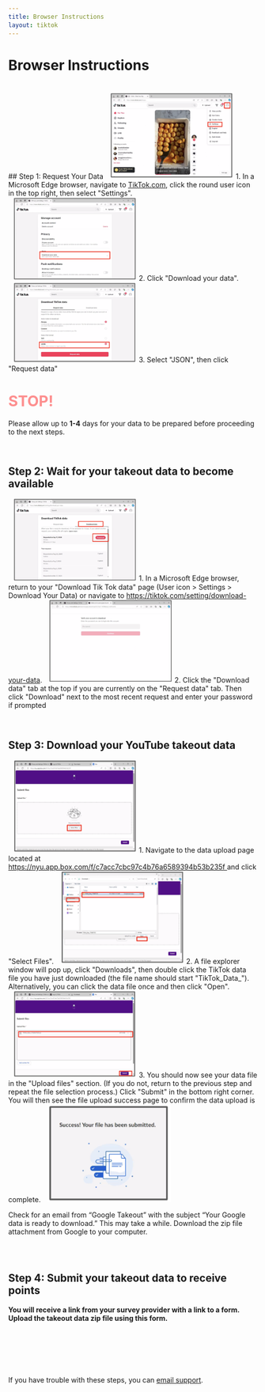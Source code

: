 ```yaml
---
title: Browser Instructions
layout: tiktok
---
```

<style>
ol li {padding-bottom:15px;}  
  .blink-two {
		        animation: blinker-two 1.5s linear infinite;
		      }
		    @keyframes blinker-two {
		        100% {
		          opacity: 0;
		        }
		      }
</style>  
# Browser Instructions
<div style="padding-top:20px;"></div>
## Step 1: Request Your Data

<img src="images/Windows/windows_1.png" width="250" style="padding-left: 10px">
1. In a Microsoft Edge browser, navigate to <a href="https://www.tiktok.com/">TikTok.com</a>, click the round user icon in the top right, then select "Settings".
<img src="images/Windows/windows_2.png" width="250" style="padding-left: 10px">
2. Click "Download your data".
<img src="images/Windows/windows_3.png" width="250" style="padding-left: 10px">
3. Select "JSON", then click "Request data"
<h1 class="blink-two" ><left><strong style="font-size: 30px; color: #FF0000">STOP!</strong></left></h1> 
			Please allow up to <strong>1-4</strong> days for your data to be prepared before proceeding to the next steps.
<br/> 
<div style="padding-top:30px;"></div>

## Step 2: Wait for your takeout data to become available

<img src="images/Windows/windows_4.png" width="250" style="padding-left: 10px">
1. In a Microsoft Edge browser, return to your "Download Tik Tok data" page (User icon > Settings > Download Your Data) or navigate to <a href="https://tiktok.com/setting/download-your-data">https://tiktok.com/setting/download-your-data</a>.
<img src="images/Windows/windows_5.png" width="250" style="padding-left: 10px">
2. Click the "Download data" tab at the top if you are currently on the "Request data" tab. Then click "Download" next to the most recent request and enter your password if prompted
<div style="padding-top:30px;"></div>

## Step 3: Download your YouTube takeout data

<img src="images/Windows/windows_6.png" width="250" style="padding-left: 10px">
1. Navigate to the data upload page located at <a href="https://nyu.app.box.com/f/c7acc7cbc97c4b76a6589394b53b235f">https://nyu.app.box.com/f/c7acc7cbc97c4b76a6589394b53b235f </a> and click "Select Files".
<img src="images/Windows/windows_7.png" width="250" style="padding-left: 10px">
2. A file explorer window will pop up, click "Downloads", then double click the TikTok data file you have just downloaded (the file name should start "TikTok_Data_"). Alternatively, you can click the data file once and then click "Open".
<img src="images/Windows/windows_8.png" width="250" style="padding-left: 10px">
3. You should now see your data file in the "Upload files" section. (If you do not, return to the previous step and repeat the file selection process.) Click "Submit" in the bottom right corner. You will then see the file upload success page to confirm the data upload is complete.
<img src="images/Windows/windows_9.png" width="250" style="padding-left: 10px">

Check for an email from “Google Takeout” with the subject “Your Google data is ready to download.” This may take a while.
Download the zip file attachment from Google to your computer. 
<div style="padding-top:30px;"></div>

## Step 4: Submit your takeout data to receive points
**You will receive a link from your survey provider with a link to a form. Upload the takeout data zip file using this form.**
<div style="padding-top:80px;"></div>

If you have trouble with these steps, you can <a href="mailto:csmapsupport@nyu.edu">email support</a>. 
